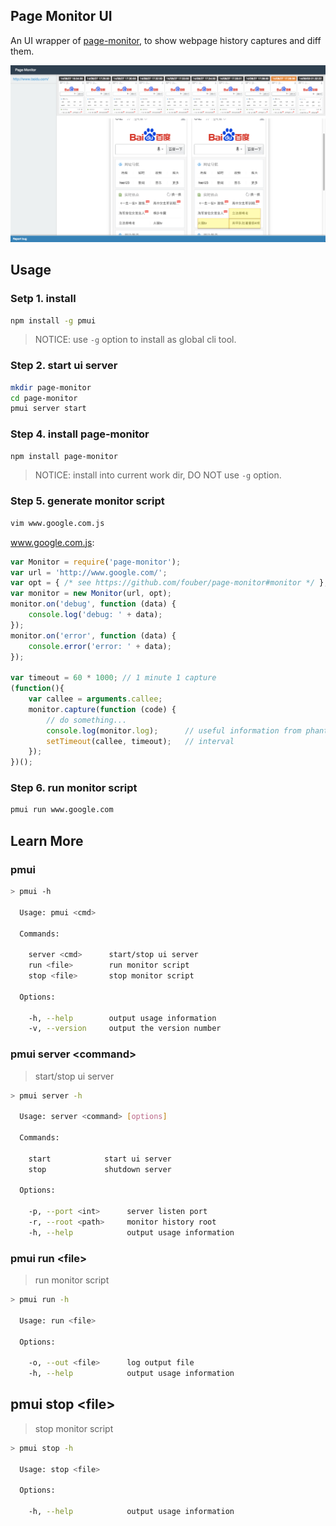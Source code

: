 ## Page Monitor UI

An UI wrapper of [page-monitor](https://github.com/fouber/page-monitor), to show webpage history captures and diff them.

![screenshot](./assets/screenshot.png)

## Usage

### Setp 1. install

```bash
npm install -g pmui
```

> NOTICE: use ``-g`` option to install as global cli tool.

### Step 2. start ui server

```bash
mkdir page-monitor
cd page-monitor
pmui server start
```

### Step 4. install page-monitor

```bash
npm install page-monitor
```

> NOTICE: install into current work dir, DO NOT use ``-g`` option.


### Step 5. generate monitor script

```bash
vim www.google.com.js
```

www.google.com.js:

```javascript
var Monitor = require('page-monitor');
var url = 'http://www.google.com/';
var opt = { /* see https://github.com/fouber/page-monitor#monitor */ };
var monitor = new Monitor(url, opt);
monitor.on('debug', function (data) {
    console.log('debug: ' + data);
});
monitor.on('error', function (data) {
    console.error('error: ' + data);
});

var timeout = 60 * 1000; // 1 minute 1 capture
(function(){
    var callee = arguments.callee;
    monitor.capture(function (code) {
        // do something...
        console.log(monitor.log);      // useful information from phantomjs
        setTimeout(callee, timeout);   // interval
    });
})();
```

### Step 6. run monitor script

```bash
pmui run www.google.com
```


## Learn More

### pmui

```bash
> pmui -h

  Usage: pmui <cmd>

  Commands:

    server <cmd>      start/stop ui server
    run <file>        run monitor script
    stop <file>       stop monitor script

  Options:

    -h, --help        output usage information
    -v, --version     output the version number

```

### pmui server &lt;command&gt;

> start/stop ui server

```bash
> pmui server -h

  Usage: server <command> [options]

  Commands:

    start            start ui server
    stop             shutdown server

  Options:

    -p, --port <int>      server listen port
    -r, --root <path>     monitor history root
    -h, --help            output usage information

```

### pmui run &lt;file&gt;

> run monitor script

```bash
> pmui run -h

  Usage: run <file>

  Options:

    -o, --out <file>      log output file
    -h, --help            output usage information

```

## pmui stop &lt;file&gt;

> stop monitor script


```bash
> pmui stop -h

  Usage: stop <file>

  Options:

    -h, --help            output usage information

```